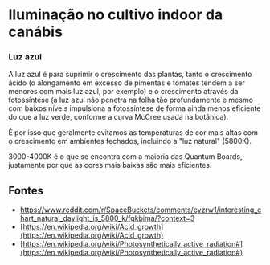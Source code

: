 # Iluminação no cultivo indoor da canábis

### Luz azul

A luz azul é para suprimir o crescimento das plantas, tanto o crescimento ácido (o alongamento em excesso de pimentas e tomates tendem a ser menores com mais luz azul, por exemplo) e o crescimento através da fotossíntese (a luz azul não penetra na folha tão profundamente e mesmo com baixos níveis impulsiona a fotossíntese de forma ainda menos eficiente do que a luz verde, conforme a curva McCree usada na botânica).

É por isso que geralmente evitamos as temperaturas de cor mais altas com o crescimento em ambientes fechados, incluindo a "luz natural" (5800K).

3000-4000K é o que se encontra com a maioria das Quantum Boards, justamente por que as cores mais baixas são mais eficientes.

## Fontes
* [https://www.reddit.com/r/SpaceBuckets/comments/eyzrw1/interesting_chart_natural_daylight_is_5800_k/fgkbima/?context=3
](https://www.reddit.com/r/SpaceBuckets/comments/eyzrw1/interesting_chart_natural_daylight_is_5800_k/fgkbima/?context=3)
* [https://en.wikipedia.org/wiki/Acid_growth](https://en.wikipedia.org/wiki/Acid_growth)
* [https://en.wikipedia.org/wiki/Photosynthetically_active_radiation#](https://en.wikipedia.org/wiki/Photosynthetically_active_radiation#)